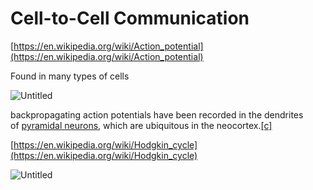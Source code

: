 # Cell-to-Cell Communication

[https://en.wikipedia.org/wiki/Action_potential](https://en.wikipedia.org/wiki/Action_potential)

Found in many types of cells

![Untitled](Cell-to-Cell%20Communication%20681543a6f937424a842d0b7222739625/Untitled.png)

backpropagating action potentials have been recorded in the dendrites of [pyramidal neurons](https://en.wikipedia.org/wiki/Pyramidal_cell), which are ubiquitous in the neocortex.[[c]](https://en.wikipedia.org/wiki/Action_potential#cite_note-backpropagation_in_pyramidal_cells-17)

[https://en.wikipedia.org/wiki/Hodgkin_cycle](https://en.wikipedia.org/wiki/Hodgkin_cycle)

![Untitled](Cell-to-Cell%20Communication%20681543a6f937424a842d0b7222739625/Untitled%201.png)